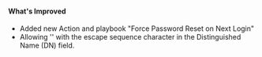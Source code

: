 #### What's Improved
- Added new Action and playbook "Force Password Reset on Next Login"
- Allowing '\' with the escape sequence character in the Distinguished Name (DN) field.  
